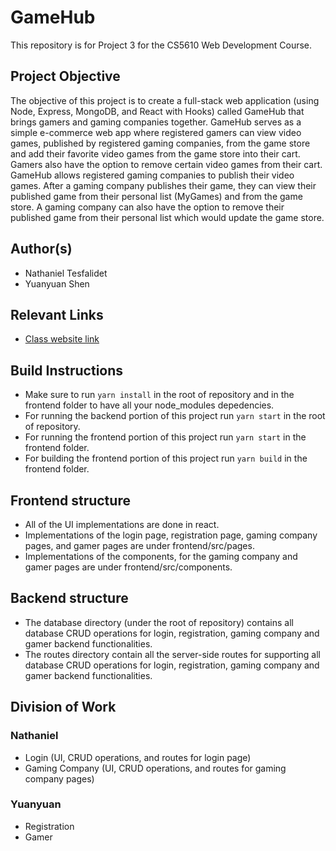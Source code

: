 # GameHub

This repository is for Project 3 for the CS5610 Web Development Course.

## Project Objective

The objective of this project is to create a full-stack web application (using Node, Express, MongoDB, and React with Hooks) called GameHub that brings gamers and gaming companies together. GameHub serves as a simple e-commerce web app where registered gamers can view video games, published by registered gaming companies, from the game store and add their favorite video games from the game store into their cart. Gamers also have the option to remove certain video games from their cart. GameHub allows registered gaming companies to publish their video games. After a gaming company publishes their game, they can view their published game from their personal list (MyGames) and from the game store. A gaming company can also have the option to remove their published game from their personal list which would update the game store.  

## Author(s)

- Nathaniel Tesfalidet
- Yuanyuan Shen

## Relevant Links
- [Class website link](https://johnguerra.co/classes/webDevelopment_fall_2021/)

## Build Instructions
- Make sure to run `yarn install` in the root of repository and in the frontend folder to have all your node_modules depedencies.
- For running the backend portion of this project run `yarn start` in the root of repository.
- For running the frontend portion of this project run `yarn start` in the frontend folder.
- For building the frontend portion of this project run `yarn build` in the frontend folder.

## Frontend structure
- All of the UI implementations are done in react.
- Implementations of the login page, registration page, gaming company pages, and gamer pages are under frontend/src/pages.
- Implementations of the components, for the gaming company and gamer pages are under frontend/src/components. 

## Backend structure
- The database directory (under the root of repository) contains all database CRUD operations for login, registration, gaming company and gamer backend functionalities.
- The routes directory contain all the server-side routes for supporting all database CRUD operations for login, registration, gaming company and gamer backend functionalities. 

## Division of Work
### Nathaniel
- Login (UI, CRUD operations, and routes for login page)
- Gaming Company (UI, CRUD operations, and routes for gaming company pages) 

### Yuanyuan
- Registration
- Gamer



